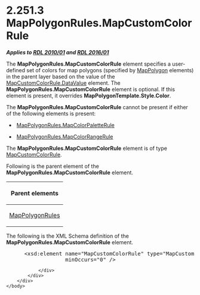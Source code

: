 <html dir="LTR" xmlns:mshelp="http://msdn.microsoft.com/mshelp" xmlns:ddue="http://ddue.schemas.microsoft.com/authoring/2003/5" xmlns:xlink="http://www.w3.org/1999/xlink" xmlns:tool="http://www.microsoft.com/tooltip">
    <head>
        <meta http-equiv="Content-Type" content="text/html; CHARSET=utf-8"></meta>
        <meta name="save" content="history"></meta>
        <title>2.251.3 MapPolygonRules.MapCustomColorRule</title>
        <xml>
            <mshelp:toctitle title="2.251.3 MapPolygonRules.MapCustomColorRule"></mshelp:toctitle>
            <mshelp:rltitle title="[MS-RDL]: MapPolygonRules.MapCustomColorRule"></mshelp:rltitle>
            <mshelp:keyword index="A" term="eae48e46-4994-40f8-81bc-6f968df74336"></mshelp:keyword>
            <mshelp:attr name="DCSext.ContentType" value="open specification"></mshelp:attr>
            <mshelp:attr name="AssetID" value="eae48e46-4994-40f8-81bc-6f968df74336"></mshelp:attr>
            <mshelp:attr name="TopicType" value="kbRef"></mshelp:attr>
            <mshelp:attr name="DCSext.Title" value="[MS-RDL]: MapPolygonRules.MapCustomColorRule" />
        </xml>
    </head>
    <body>
        <div id="header">
            <h1 class="heading">2.251.3 MapPolygonRules.MapCustomColorRule</h1>
        </div>
        <div id="mainSection">
            <div id="mainBody">
                <div id="allHistory" class="saveHistory"></div>
                <div id="sectionSection0" class="section" name="collapseableSection">
                    

<p><b><i>Applies to </i></b><a href="3428e690-a348-4ec7-8a6a-8efb42d2cdee.html"><b><i>RDL 2010/01</i></b></a><b><i>
and </i></b><a href="52ce3983-2bfc-4e72-9359-42aaf5fe4509.html"><b><i>RDL 2016/01</i></b></a></p>

<p>The <b>MapPolygonRules.MapCustomColorRule</b> element
specifies a user-defined set of colors for map polygons (specified by <a href="3ee27e43-26a2-4f27-9a31-d97e374d8633.html">MapPolygon</a> elements) in
the parent layer based on the value of the <a href="62be1b0d-da54-4b37-866a-aebdd1305bf8.html">MapCustomColorRule.DataValue</a>
element. The <b>MapPolygonRules.MapCustomColorRule</b> element is optional. If
this element is present, it overrides <b>MapPolygonTemplate.Style.Color</b>. </p>

<p>The <b>MapPolygonRules.MapCustomColorRule</b> cannot be
present if either of the following elements is present: </p>

<ul><li><p><span><span> 
</span></span> <a href="ba673c97-f032-43e1-8098-94dea428bf78.html">MapPolygonRules.MapColorPaletteRule</a>
</p>

</li><li><p><span><span> 
</span></span> <a href="8823ebf2-b026-490e-b9b3-6ae8b6bacd6f.html">MapPolygonRules.MapColorRangeRule</a></p>

</li></ul><p>The <b>MapPolygonRules.MapCustomColorRule</b> element is of
type <a href="356d5476-257c-4f3e-873d-923834c5d853.html">MapCustomColorRule</a>.</p>

<p>Following is the parent element of the <b>MapPolygonRules.MapCustomColorRule</b>
element.</p>

<table>
 <thead>
  <tr>
   <th>
   <p>Parent elements</p>
   </th>
  </tr>
 </thead>
 <tr>
  <td>
  <p><a href="77b58882-2976-42cd-9e7a-aca2c6ee0139.html">MapPolygonRules</a></p>
  </td>
 </tr>
</table>

<p>The following is the XML Schema definition of the <b>MapPolygonRules.MapCustomColorRule</b>
element.           </p>

<dl>
<dd>
<div><pre> &lt;xsd:element name=&quot;MapCustomColorRule&quot; type=&quot;MapCustomColorRuleType&quot; 
              minOccurs=&quot;0&quot; /&gt;
</pre></div>
</dd></dl>


                </div>
            </div>
        </div>
    </body>
</html>